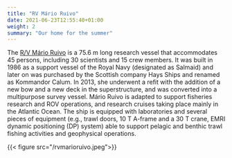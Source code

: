 ```yaml
---
title: "RV Mário Ruivo"
date: 2021-06-23T12:55:40+01:00
weight: 2
summary: "Our home for the summer"
---
```


The [R/V Mário Ruivo](https://www.ipma.pt/pt/navios/mario-ruivo/) is a 75.6 m long research vessel that accommodates 45 persons, including 30 scientists and 15 crew members. It was built in 1986 as a support vessel of the Royal Navy (designated as Salmaid) and later on was purchased by the Scottish company Hays Ships and renamed as Kommandor Calum. In 2013, she underwent a refit with the addition of a new bow and a new deck in the superstructure, and was converted into a multipurpose survey vessel. Mário Ruivo is adapted to support fisheries research and ROV operations, and research cruises taking place mainly in the Atlantic Ocean. The ship is equipped with laboratories and several pieces of equipment (e.g., trawl doors, 10 T A-frame and a 30 T crane, EMRI dynamic positioning (DP) system) able to support pelagic and benthic trawl fishing activities and geophysical operations.

{{< figure src="/rvmarioruivo.jpeg">}}